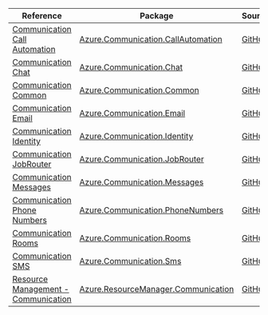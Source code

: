 | Reference | Package | Source |
|---|---|---|
|[Communication Call Automation](communication.callautomation-readme.md)|[Azure.Communication.CallAutomation](https://www.nuget.org/packages/Azure.Communication.CallAutomation)|[GitHub](https://github.com/Azure/azure-sdk-for-net/blob/main/sdk/communication/Azure.Communication.CallAutomation)|
|[Communication Chat](communication.chat-readme.md)|[Azure.Communication.Chat](https://www.nuget.org/packages/Azure.Communication.Chat)|[GitHub](https://github.com/Azure/azure-sdk-for-net/blob/main/sdk/communication/Azure.Communication.Chat)|
|[Communication Common](communication.common-readme.md)|[Azure.Communication.Common](https://www.nuget.org/packages/Azure.Communication.Common)|[GitHub](https://github.com/Azure/azure-sdk-for-net/blob/main/sdk/communication/Azure.Communication.Common)|
|[Communication Email](communication.email-readme.md)|[Azure.Communication.Email](https://www.nuget.org/packages/Azure.Communication.Email)|[GitHub](https://github.com/Azure/azure-sdk-for-net/blob/main/sdk/communication/Azure.Communication.Email)|
|[Communication Identity](communication.identity-readme.md)|[Azure.Communication.Identity](https://www.nuget.org/packages/Azure.Communication.Identity)|[GitHub](https://github.com/Azure/azure-sdk-for-net/blob/main/sdk/communication/Azure.Communication.Identity)|
|[Communication JobRouter](communication.jobrouter-readme.md)|[Azure.Communication.JobRouter](https://www.nuget.org/packages/Azure.Communication.JobRouter)|[GitHub](https://github.com/Azure/azure-sdk-for-net/blob/main/sdk/communication/Azure.Communication.JobRouter)|
|[Communication Messages](communication.messages-readme.md)|[Azure.Communication.Messages](https://www.nuget.org/packages/Azure.Communication.Messages)|[GitHub](https://github.com/Azure/azure-sdk-for-net/blob/main/sdk/communication/Azure.Communication.Messages)|
|[Communication Phone Numbers](communication.phonenumbers-readme.md)|[Azure.Communication.PhoneNumbers](https://www.nuget.org/packages/Azure.Communication.PhoneNumbers)|[GitHub](https://github.com/Azure/azure-sdk-for-net/blob/main/sdk/communication/Azure.Communication.PhoneNumbers)|
|[Communication Rooms](communication.rooms-readme.md)|[Azure.Communication.Rooms](https://www.nuget.org/packages/Azure.Communication.Rooms)|[GitHub](https://github.com/Azure/azure-sdk-for-net/blob/main/sdk/communication/Azure.Communication.Rooms)|
|[Communication SMS](communication.sms-readme.md)|[Azure.Communication.Sms](https://www.nuget.org/packages/Azure.Communication.Sms)|[GitHub](https://github.com/Azure/azure-sdk-for-net/blob/main/)|
|[Resource Management - Communication](resourcemanager.communication-readme.md)|[Azure.ResourceManager.Communication](https://www.nuget.org/packages/Azure.ResourceManager.Communication)|[GitHub](https://github.com/Azure/azure-sdk-for-net/blob/main/sdk/communication/Azure.ResourceManager.Communication)|

